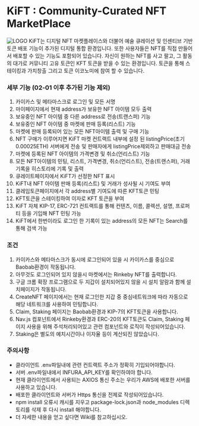 # KiFT : Community-Curated NFT MarketPlace
![LOGO](https://codestates.notion.site/image/https%3A%2F%2Fs3-us-west-2.amazonaws.com%2Fsecure.notion-static.com%2Ff8d283a8-9024-46c1-b8b9-d02add9a5152%2FScreen_Shot_2022-01-28_at_11.25.47_AM.png?table=block&id=8606192e-26a5-4375-9b9a-9aab3931fdc2&spaceId=82d63a72-8254-4cde-bf1e-b2597b7c099c&width=2000&userId=&cache=v2)
KiFT는 디지털 NFT 마켓플레이스와 더불어 예술 큐레이션 및 인센티브 기반 토큰 배포 기능이 추가된 디지털 통합 환경입니다. 또한 사용자들은 NFT를 직접 만들어서 배포할 수 있는 기능도 포함되어 있습니다. 자신이 원하는 NFT를 사고 팔고, 그 활동의 대가로 커뮤니티 고유 토큰인 KFT 토큰을 받을 수 있는 환경입니다. 토큰을 통해 스테이킹과 가치창출 그리고 토큰 이코노미에 참여 할 수 있습니다.

### 세부 기능 (02-01 이후 추가된 기능 제외)
1. 카이카스 및 메타마스크로 로그인 및 모든 서명 
2. 마이페이지에서 현재 address가 보유한 NFT 아이템 모두 출력
3. 보유중인 NFT 아이템 중 다른 address로 전송(트랜스퍼) 기능
4. 보유중인 NFT 아이템 중 마켓에 판매 등록(리스트) 기능
5. 마켓에 판매 등록되어 있는 모든 NFT아이템 출력 및 구매 기능
6. NFT 구매가 이루어지면 KiFT 마켓 컨트랙트 내부에 설정 된 listingPrice(초기 0.00025ETH) 서버에게 전송 및 판매자에게 listingPrice제외하고 판매대금 전송
7. 마켓에 등록된 NFT 아이템의 가격변경 및 취소(언리스트) 기능
8. 모든 NFT아이템의 민팅, 리스트, 가격변경, 취소(언리스트), 전송(트랜스퍼), 거래 기록을 히스토리에 기록 및 출력
9. 큐레이트페이지에서 KiFT가 선정한 NFT 표시
10. KiFT내 NFT 아이템 판매 등록(리스트) 및 거래가 성사될 시 기여도 부여
11. 클레임토큰페이지에서 각 address별 기여도에 따른 KFT토큰 민팅
12. KFT토큰을 스테이킹하여 이자로 KFT 토큰을 부여
13. KiFT 자체 KIP-17, ERC-721 컨트랙트를 통해 컨텐츠, 이름, 콜렉션, 설명, 프로퍼티 등을 기입해 NFT 민팅 가능
14. KiFT에서 한번이라도 로그인 한 기록이 있는 address의 모든 NFT는 Search를 통해 검색 가능

### 조건
1. 카이카스와 메타마스크가 동시에 로그인되어 있을 시 카이카스를 중심으로 Baobab환경이 작동됩니다.
2. 아무것도 로그인되어 있지 않을시 마켓에서는 Rinkeby NFT를 출력합니다.
3. 구글 크롬 확장 프로그램으로 두 지갑이 설치되어있지 않을 시 설치 알람과 함께 설치페이지가 작동됩니다.
4. CreateNFT 페이지에서는 현재 로그인한 지갑 중 중심네트워크에 따라 자동으로 해당 네트워크를 사용하여 민팅합니다.
5. Claim, Staking 페이지는 Baobab환경과 KIP-7의 KFT토큰을 사용합니다.
6. Nav.js 컴포넌트에서 Rinkeby환경과 ERC-20의 KFT토큰도 Claim, Staking 페이지 사용을 위해 주석처리되어있고 관련 컴포넌트와 로직이 작성되어있습니다. 
7. Staking은 별도의 예치시간이나 이자율 등이 계산되진 않았습니다.

### 주의사항
- 클라이언트 .env파일내에 관련 컨트랙트 주소가 정확히 기입되어야합니다.
- 서버 .env파일내에서 INFURA_API_KEY를 확인하여야 합니다.
- 현재 클라이언트에서 사용되는 AXIOS 통신 주소는 우리가 AWS에 배포한 서버를 사용하고 있습니다.
- 배포한 클라이언트와 서버가 Https 통신을 전제로 작성되어있습니다.
- npm install 오류시 캐시를 지우고 package-lock.json과 node_modules 디렉토리를 삭제 후 다시 install 해야합니다.
- 더 자세한 내용을 얻고 싶다면 Wiki를 참고하십시오.

